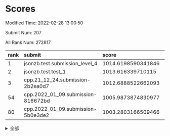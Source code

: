 # Scores

Modified Time: 2022-02-28 13:00:50

Submit Num: 207

All Rank Num: 272817

| rank |               submit               |       score        |       sigma        | pk_num |
| :--- | :--------------------------------- | :----------------- | :----------------- | :----- |
| 1    | jsonzb.test.submission_level_4     | 1014.6198590341846 | 0.8120251877150214 | 5273   |
| 2    | jsonzb.test.test_1                 | 1013.616339710115  | 0.8159770207512969 | 5272   |
| 3    | cpp.21_12_24.submission-2b2ea0d7   | 1012.6888522662093 | 0.8065586291377334 | 5273   |
| 54   | cpp.2022_01_09.submission-816672bd | 1005.9873874830977 | 0.7307908891325661 | 5277   |
| 80   | cpp.2022_01_09.submission-5b0e3de2 | 1003.2803166509466 | 0.7093420299111937 | 5270   |


<details>
<summary>全部</summary>

| rank |                 submit                 |       score        |       sigma        | pk_num |
| :--- | :------------------------------------- | :----------------- | :----------------- | :----- |
| 1    | jsonzb.test.submission_level_4         | 1014.6198590341846 | 0.8120251877150214 | 5273   |
| 2    | jsonzb.test.test_1                     | 1013.616339710115  | 0.8159770207512969 | 5272   |
| 3    | cpp.21_12_24.submission-2b2ea0d7       | 1012.6888522662093 | 0.8065586291377334 | 5273   |
| 4    | gobigger.level_3.submission_level_3_22 | 1011.7451802054837 | 0.7674290586740865 | 5277   |
| 5    | gobigger.level_3.submission_level_3_3  | 1011.4036601215282 | 0.7584488019059196 | 5273   |
| 6    | gobigger.level_3.submission_level_3_17 | 1011.3793640561394 | 0.7842176029890792 | 5274   |
| 7    | gobigger.level_3.submission_level_3_28 | 1011.2449167192149 | 0.7447812787005883 | 5270   |
| 8    | gobigger.level_3.submission_level_3_42 | 1011.1583728385028 | 0.7533411452865374 | 5272   |
| 9    | gobigger.level_3.submission_level_3_33 | 1011.1307276867294 | 0.7892976540083274 | 5271   |
| 10   | gobigger.level_3.submission_level_3_25 | 1011.1277340586262 | 0.7659150203750852 | 5277   |
| 11   | gobigger.level_3.submission_level_3_5  | 1011.0527569241054 | 0.7776887538087564 | 5272   |
| 12   | gobigger.level_3.submission_level_3_39 | 1010.9598179488361 | 0.7551437628462953 | 5273   |
| 13   | gobigger.level_3.submission_level_3_41 | 1010.8656270567166 | 0.7325402762872192 | 5272   |
| 14   | gobigger.level_3.submission_level_3_15 | 1010.8488890048084 | 0.7588466394717466 | 5270   |
| 15   | gobigger.level_3.submission_level_3_0  | 1010.8471370969206 | 0.7774968161697181 | 5271   |
| 16   | gobigger.level_3.submission_level_3_31 | 1010.64548652331   | 0.7910568715537785 | 5276   |
| 17   | gobigger.level_3.submission_level_3_29 | 1010.6410362345099 | 0.7409243032394498 | 5273   |
| 18   | gobigger.level_3.submission_level_3_30 | 1010.6334697636913 | 0.7734942178786496 | 5269   |
| 19   | gobigger.level_3.submission_level_3_46 | 1010.5453618750553 | 0.7517148367837075 | 5271   |
| 20   | gobigger.level_3.submission_level_3_40 | 1010.4745279063586 | 0.7448538104358974 | 5271   |
| 21   | gobigger.level_3.submission_level_3_45 | 1010.4378975780729 | 0.7560048045182662 | 5273   |
| 22   | gobigger.level_3.submission_level_3_11 | 1010.4108773115286 | 0.7534174561571674 | 5264   |
| 23   | gobigger.level_3.submission_level_3_19 | 1010.3453264850174 | 0.7556768811305681 | 5277   |
| 24   | gobigger.level_3.submission_level_3_23 | 1010.2900911269703 | 0.7839116108905908 | 5274   |
| 25   | gobigger.level_3.submission_level_3_38 | 1010.266300072778  | 0.7510379259257098 | 5280   |
| 26   | gobigger.level_3.submission_level_3_37 | 1010.2346037127827 | 0.7625024058119604 | 5269   |
| 27   | gobigger.level_3.submission_level_3_24 | 1010.1155821088081 | 0.7541657355888157 | 5273   |
| 28   | gobigger.level_3.submission_level_3_8  | 1009.957808512682  | 0.776947414051175  | 5273   |
| 29   | gobigger.level_3.submission_level_3_34 | 1009.9568159596004 | 0.7351785115927936 | 5272   |
| 30   | gobigger.level_3.submission_level_3_1  | 1009.9390745239184 | 0.776979622791914  | 5274   |
| 31   | gobigger.level_3.submission_level_3_36 | 1009.9338745851757 | 0.7752571678615979 | 5271   |
| 32   | gobigger.level_3.submission_level_3_43 | 1009.8468132876058 | 0.7526016786489019 | 5272   |
| 33   | gobigger.level_3.submission_level_3_12 | 1009.7830744250095 | 0.7505316893927385 | 5268   |
| 34   | gobigger.level_3.submission_level_3_48 | 1009.781687878125  | 0.7516996216646354 | 5267   |
| 35   | gobigger.level_3.submission_level_3_16 | 1009.7070304377162 | 0.747260870282416  | 5272   |
| 36   | gobigger.level_3.submission_level_3_21 | 1009.6976872653469 | 0.7679427752387094 | 5267   |
| 37   | gobigger.level_3.submission_level_3_26 | 1009.6506424169951 | 0.7481790369103403 | 5280   |
| 38   | gobigger.level_3.submission_level_3_18 | 1009.6160150434504 | 0.7823351596296538 | 5273   |
| 39   | gobigger.level_3.submission_level_3_13 | 1009.6111604808433 | 0.7621060115564009 | 5271   |
| 40   | gobigger.level_3.submission_level_3_4  | 1009.5069095800891 | 0.7395316168094468 | 5271   |
| 41   | gobigger.level_3.submission_level_3_14 | 1009.5050837111124 | 0.7510079874915986 | 5273   |
| 42   | gobigger.level_3.submission_level_3_2  | 1009.4893353043884 | 0.7447386139418867 | 5274   |
| 43   | gobigger.level_3.submission_level_3_20 | 1009.4857106963556 | 0.7617293297718847 | 5275   |
| 44   | gobigger.level_3.submission_level_3_49 | 1009.3954213483098 | 0.7472837365575913 | 5274   |
| 45   | gobigger.level_3.submission_level_3_47 | 1009.3163094788518 | 0.7703165199691132 | 5269   |
| 46   | gobigger.level_3.submission_level_3_44 | 1009.2529134266575 | 0.7489477882268024 | 5272   |
| 47   | gobigger.level_3.submission_level_3_6  | 1008.9600022279916 | 0.7446593700732319 | 5271   |
| 48   | gobigger.level_3.submission_level_3_10 | 1008.8263878330072 | 0.734474350711084  | 5270   |
| 49   | gobigger.level_3.submission_level_3_32 | 1008.7788284181298 | 0.7524467820293534 | 5269   |
| 50   | gobigger.level_3.submission_level_3_9  | 1008.6572038626208 | 0.7409676299460569 | 5270   |
| 51   | gobigger.level_3.submission_level_3_35 | 1008.6480705865993 | 0.7472603712822037 | 5272   |
| 52   | gobigger.level_3.submission_level_3_27 | 1008.3473585080818 | 0.7463907985142705 | 5270   |
| 53   | gobigger.level_3.submission_level_3_7  | 1007.6897861731709 | 0.732384681050883  | 5270   |
| 54   | cpp.2022_01_09.submission-816672bd     | 1005.9873874830977 | 0.7307908891325661 | 5277   |
| 55   | gobigger.level_1.submission_level_1_14 | 1005.2498753645888 | 0.7420785636405323 | 5273   |
| 56   | gobigger.level_1.submission_level_1_32 | 1004.8645868326016 | 0.7195509731591255 | 5271   |
| 57   | gobigger.level_1.submission_level_1_47 | 1004.850657985892  | 0.7198762117487407 | 5273   |
| 58   | gobigger.level_1.submission_level_1_33 | 1004.5515815682933 | 0.7149989519280989 | 5270   |
| 59   | gobigger.level_1.submission_level_1_35 | 1004.289218463267  | 0.7208544470526912 | 5269   |
| 60   | gobigger.level_1.submission_level_1_49 | 1004.2067227359753 | 0.7212129771847859 | 5271   |
| 61   | gobigger.level_1.submission_level_1_7  | 1004.1426828192897 | 0.7075247553140309 | 5266   |
| 62   | gobigger.level_1.submission_level_1_45 | 1004.1241843074497 | 0.7247610081962411 | 5273   |
| 63   | gobigger.level_1.submission_level_1_8  | 1004.0636588422689 | 0.7131034792749569 | 5272   |
| 64   | gobigger.level_1.submission_level_1_43 | 1004.0499422670401 | 0.7209516683738246 | 5272   |
| 65   | gobigger.level_1.submission_level_1_36 | 1003.9803383812026 | 0.7374056018970832 | 5273   |
| 66   | gobigger.level_1.submission_level_1_39 | 1003.7635915205891 | 0.7145976394860981 | 5272   |
| 67   | gobigger.level_1.submission_level_1_44 | 1003.7549657553564 | 0.7207906820488497 | 5274   |
| 68   | gobigger.level_1.submission_level_1_17 | 1003.7542304546829 | 0.7238657452478013 | 5273   |
| 69   | gobigger.level_1.submission_level_1_46 | 1003.7234672299894 | 0.7117937757335034 | 5275   |
| 70   | gobigger.level_1.submission_level_1_31 | 1003.6906272574469 | 0.7228939700951256 | 5272   |
| 71   | gobigger.level_1.submission_level_1_29 | 1003.6226628451786 | 0.7347910223779551 | 5275   |
| 72   | gobigger.level_1.submission_level_1_23 | 1003.5693632172638 | 0.7266675167850485 | 5274   |
| 73   | gobigger.level_1.submission_level_1_10 | 1003.5595561717834 | 0.7173322037915323 | 5273   |
| 74   | gobigger.level_1.submission_level_1_9  | 1003.5176247493124 | 0.7200769109016384 | 5268   |
| 75   | gobigger.level_1.submission_level_1_11 | 1003.4989769548839 | 0.7193306640195257 | 5272   |
| 76   | gobigger.level_1.submission_level_1_0  | 1003.4711867890321 | 0.7194727366291286 | 5268   |
| 77   | gobigger.level_1.submission_level_1_19 | 1003.4116964203242 | 0.7198632711573193 | 5272   |
| 78   | gobigger.level_1.submission_level_1_3  | 1003.3406132492524 | 0.7236674343218285 | 5272   |
| 79   | gobigger.level_1.submission_level_1_37 | 1003.3085479440304 | 0.732789225838294  | 5274   |
| 80   | cpp.2022_01_09.submission-5b0e3de2     | 1003.2803166509466 | 0.7093420299111937 | 5270   |
| 81   | gobigger.level_1.submission_level_1_41 | 1003.1132777687645 | 0.7183291726516661 | 5270   |
| 82   | gobigger.level_1.submission_level_1_18 | 1003.1095851157082 | 0.7198564924054334 | 5274   |
| 83   | gobigger.level_1.submission_level_1_48 | 1003.1024911895693 | 0.7220644090389574 | 5269   |
| 84   | gobigger.level_1.submission_level_1_25 | 1003.0404851040769 | 0.715168313427234  | 5274   |
| 85   | gobigger.level_1.submission_level_1_2  | 1003.0404566552567 | 0.7145235411569958 | 5267   |
| 86   | gobigger.level_1.submission_level_1_13 | 1002.8876182532933 | 0.7093937996013089 | 5273   |
| 87   | gobigger.level_1.submission_level_1_4  | 1002.8811898865953 | 0.7210107054727937 | 5276   |
| 88   | gobigger.level_1.submission_level_1_1  | 1002.8644712300601 | 0.7182543703340271 | 5270   |
| 89   | gobigger.level_1.submission_level_1_38 | 1002.7966603777425 | 0.7109060828215984 | 5274   |
| 90   | gobigger.level_1.submission_level_1_22 | 1002.7931821463523 | 0.7266766618287167 | 5271   |
| 91   | gobigger.level_1.submission_level_1_40 | 1002.7849730913766 | 0.7193252922578027 | 5271   |
| 92   | gobigger.level_1.submission_level_1_24 | 1002.7734489191711 | 0.7122383386835129 | 5275   |
| 93   | gobigger.level_1.submission_level_1_15 | 1002.7005943834902 | 0.7217909696190492 | 5274   |
| 94   | gobigger.level_1.submission_level_1_34 | 1002.6845705823611 | 0.7140384943101304 | 5273   |
| 95   | gobigger.level_1.submission_level_1_42 | 1002.6704855996207 | 0.7244912637674927 | 5273   |
| 96   | gobigger.level_1.submission_level_1_26 | 1002.6655755973446 | 0.7143056682276078 | 5277   |
| 97   | gobigger.level_1.submission_level_1_6  | 1002.6511023689854 | 0.7208187920779676 | 5270   |
| 98   | gobigger.level_1.submission_level_1_12 | 1002.5896004718362 | 0.7170226697379023 | 5268   |
| 99   | gobigger.level_1.submission_level_1_27 | 1002.589275961279  | 0.7162963656320076 | 5266   |
| 100  | gobigger.level_1.submission_level_1_5  | 1002.3434515474945 | 0.7214964447065805 | 5273   |
| 101  | gobigger.level_1.submission_level_1_30 | 1002.3057450474292 | 0.7117048986450125 | 5273   |
| 102  | gobigger.level_1.submission_level_1_21 | 1002.3031434513757 | 0.7275875749144944 | 5273   |
| 103  | gobigger.level_1.submission_level_1_20 | 1002.224554933384  | 0.7153088512690373 | 5269   |
| 104  | gobigger.level_1.submission_level_1_28 | 1001.6789735017901 | 0.7206584647089163 | 5268   |
| 105  | gobigger.level_1.submission_level_1_16 | 1001.0752250528125 | 0.714822595011761  | 5273   |
| 106  | gobigger.random.submission_random_5    | 997.7514364538497  | 0.7117685430679392 | 5272   |
| 107  | gobigger.random.submission_random_40   | 997.3736536987013  | 0.712079505347099  | 5273   |
| 108  | gobigger.random.submission_random_24   | 997.3275328578472  | 0.7038533160002247 | 5272   |
| 109  | gobigger.random.submission_random_45   | 996.9591304811601  | 0.7119212858231962 | 5272   |
| 110  | gobigger.random.submission_random_15   | 996.928244367469   | 0.7133094408415255 | 5276   |
| 111  | gobigger.random.submission_random_2    | 996.9129097040019  | 0.7132241269905321 | 5267   |
| 112  | gobigger.random.submission_random_17   | 996.7588528639984  | 0.7180620125975451 | 5265   |
| 113  | gobigger.random.submission_random_27   | 996.6851881005718  | 0.713365541902074  | 5268   |
| 114  | gobigger.random.submission_random_20   | 996.6554023527365  | 0.7077026403937232 | 5271   |
| 115  | gobigger.random.submission_random_16   | 996.6318646150761  | 0.7071351178921816 | 5274   |
| 116  | gobigger.random.submission_random_49   | 996.6118919791128  | 0.7025735179903637 | 5273   |
| 117  | gobigger.random.submission_random_25   | 996.5660827607742  | 0.7156433517993162 | 5276   |
| 118  | gobigger.random.submission_random_12   | 996.5272446618785  | 0.7248804592105    | 5274   |
| 119  | gobigger.random.submission_random_1    | 996.518230052133   | 0.7072407844025517 | 5271   |
| 120  | gobigger.random.submission_random_32   | 996.4096857973594  | 0.7087103840093303 | 5270   |
| 121  | gobigger.random.submission_random_46   | 996.3259748541724  | 0.7029430083675702 | 5273   |
| 122  | gobigger.random.submission_random_36   | 996.2910791752824  | 0.7293850118641376 | 5273   |
| 123  | gobigger.random.submission_random_43   | 996.2745084673994  | 0.7122179055790859 | 5269   |
| 124  | gobigger.random.submission_random_10   | 996.2436116319845  | 0.7195164857513066 | 5273   |
| 125  | gobigger.random.submission_random_23   | 996.2337019239399  | 0.6982761860402976 | 5269   |
| 126  | gobigger.random.submission_random_21   | 996.2151548233708  | 0.7206447994994448 | 5275   |
| 127  | gobigger.random.submission_random_41   | 996.2145825486951  | 0.7135418552204434 | 5271   |
| 128  | gobigger.random.submission_random_35   | 996.1955489790788  | 0.6983121774881053 | 5270   |
| 129  | gobigger.random.submission_random_26   | 996.1471298327308  | 0.7163815119742757 | 5273   |
| 130  | gobigger.random.submission_random_18   | 996.1231294734177  | 0.7035083195438943 | 5272   |
| 131  | gobigger.random.submission_random_7    | 996.0209353761857  | 0.7034207260886185 | 5276   |
| 132  | gobigger.random.submission_random_37   | 995.9737388600728  | 0.6999902794358014 | 5275   |
| 133  | gobigger.random.submission_random_9    | 995.9504470506453  | 0.6943966672581726 | 5275   |
| 134  | gobigger.random.submission_random_28   | 995.9199130120423  | 0.7120204451650279 | 5266   |
| 135  | gobigger.random.submission_random_42   | 995.9001385466786  | 0.7023884564302779 | 5269   |
| 136  | gobigger.random.submission_random_0    | 995.8867154640956  | 0.7036541727146098 | 5267   |
| 137  | gobigger.random.submission_random_8    | 995.873516080678   | 0.7198386447389246 | 5265   |
| 138  | gobigger.random.submission_random_29   | 995.8223215480004  | 0.7292736049943788 | 5279   |
| 139  | gobigger.random.submission_random_38   | 995.8206685276887  | 0.7160025022085232 | 5272   |
| 140  | gobigger.random.submission_random_22   | 995.7930789377322  | 0.7048078770162721 | 5266   |
| 141  | gobigger.random.submission_random_39   | 995.7764189457635  | 0.7144447624081163 | 5275   |
| 142  | gobigger.random.submission_random_6    | 995.7117633265483  | 0.7165095796556399 | 5268   |
| 143  | gobigger.random.submission_random_33   | 995.6316229518352  | 0.7035446609371012 | 5275   |
| 144  | gobigger.random.submission_random_47   | 995.5556224628547  | 0.7024778315984647 | 5273   |
| 145  | gobigger.random.submission_random_11   | 995.5038157942292  | 0.7067565664210653 | 5268   |
| 146  | gobigger.random.submission_random_31   | 995.4665607305964  | 0.7353995094781641 | 5272   |
| 147  | gobigger.random.submission_random_19   | 995.4225045984929  | 0.7297778808828869 | 5272   |
| 148  | gobigger.random.submission_random_3    | 995.404008675508   | 0.7212605517308976 | 5271   |
| 149  | gobigger.random.submission_random_34   | 995.289269220497   | 0.713124825771323  | 5270   |
| 150  | gobigger.random.submission_random_44   | 995.2200496365277  | 0.720961882922769  | 5271   |
| 151  | gobigger.random.submission_random_30   | 995.0858266383635  | 0.7142149039407298 | 5272   |
| 152  | gobigger.random.submission_random_13   | 995.0633385449614  | 0.7159662738176752 | 5269   |
| 153  | gobigger.random.submission_random_4    | 994.9772989504369  | 0.7304250563811862 | 5272   |
| 154  | gobigger.random.submission_random_48   | 994.7865826144888  | 0.7069556021380697 | 5268   |
| 155  | gobigger.random.submission_random_14   | 994.747730870062   | 0.7102151578828167 | 5275   |
| 156  | gobigger.level_2.submission_level_2_37 | 993.966734664798   | 0.7221782071684941 | 5274   |
| 157  | gobigger.level_2.submission_level_2_34 | 993.6929723829586  | 0.7488003956455778 | 5271   |
| 158  | gobigger.level_2.submission_level_2_43 | 993.3481457504129  | 0.7238343819297166 | 5269   |
| 159  | gobigger.level_2.submission_level_2_46 | 993.3147981519927  | 0.7355487124241105 | 5271   |
| 160  | gobigger.level_2.submission_level_2_33 | 993.2834369454438  | 0.7259027338356625 | 5272   |
| 161  | gobigger.level_2.submission_level_2_27 | 993.2261802184933  | 0.747367739620111  | 5271   |
| 162  | gobigger.level_2.submission_level_2_24 | 992.9653837044907  | 0.7404274304177058 | 5271   |
| 163  | gobigger.level_2.submission_level_2_11 | 992.6892272744329  | 0.7360727761433298 | 5275   |
| 164  | gobigger.level_2.submission_level_2_18 | 992.5463791806338  | 0.7468499785091673 | 5269   |
| 165  | gobigger.level_2.submission_level_2_22 | 992.4420164012331  | 0.7384828341546268 | 5275   |
| 166  | gobigger.level_2.submission_level_2_25 | 992.4343290123433  | 0.7319951329978576 | 5272   |
| 167  | gobigger.level_2.submission_level_2_20 | 992.4170616426226  | 0.7334778456790135 | 5276   |
| 168  | gobigger.level_2.submission_level_2_23 | 992.3485272713202  | 0.7508540433125678 | 5271   |
| 169  | gobigger.level_2.submission_level_2_12 | 992.341307843376   | 0.7452762245558499 | 5276   |
| 170  | gobigger.level_2.submission_level_2_31 | 992.326331122259   | 0.7588443720954361 | 5274   |
| 171  | gobigger.level_2.submission_level_2_44 | 992.3137797515641  | 0.7525328189485498 | 5270   |
| 172  | gobigger.level_2.submission_level_2_48 | 992.2957097842954  | 0.7696656878051048 | 5272   |
| 173  | gobigger.level_2.submission_level_2_6  | 992.2733496191152  | 0.7367309149658992 | 5272   |
| 174  | gobigger.level_2.submission_level_2_15 | 992.2516636579683  | 0.7554718935188717 | 5272   |
| 175  | gobigger.level_2.submission_level_2_38 | 992.2490787603882  | 0.7542406596194708 | 5275   |
| 176  | gobigger.level_2.submission_level_2_13 | 992.117855674159   | 0.7430636122359755 | 5270   |
| 177  | gobigger.level_2.submission_level_2_29 | 992.0243335171469  | 0.751385454402294  | 5268   |
| 178  | gobigger.level_2.submission_level_2_7  | 991.9992716951028  | 0.7370281080710306 | 5271   |
| 179  | gobigger.level_2.submission_level_2_28 | 991.9001298301263  | 0.7318490420974357 | 5274   |
| 180  | gobigger.level_2.submission_level_2_40 | 991.8620567497142  | 0.7316548805544453 | 5276   |
| 181  | gobigger.level_2.submission_level_2_8  | 991.8008755328933  | 0.7492501347176026 | 5269   |
| 182  | gobigger.level_2.submission_level_2_14 | 991.7694062068248  | 0.7423417996366283 | 5272   |
| 183  | gobigger.level_2.submission_level_2_47 | 991.7587032761253  | 0.7385758286903016 | 5275   |
| 184  | gobigger.level_2.submission_level_2_3  | 991.7311825876428  | 0.7558339912513519 | 5268   |
| 185  | gobigger.level_2.submission_level_2_1  | 991.7235216001752  | 0.7684827253959118 | 5272   |
| 186  | gobigger.level_2.submission_level_2_19 | 991.6723589512128  | 0.727485141779402  | 5273   |
| 187  | gobigger.level_2.submission_level_2_21 | 991.6419994503907  | 0.7312170650324217 | 5271   |
| 188  | gobigger.level_2.submission_level_2_5  | 991.6323094048115  | 0.7362462924782891 | 5273   |
| 189  | gobigger.level_2.submission_level_2_32 | 991.6028658805086  | 0.7691671036876826 | 5273   |
| 190  | gobigger.level_2.submission_level_2_10 | 991.4144714924709  | 0.7428470955700341 | 5274   |
| 191  | gobigger.level_2.submission_level_2_39 | 991.3586483558771  | 0.7567035816827842 | 5271   |
| 192  | gobigger.level_2.submission_level_2_49 | 991.2343228539265  | 0.7332274585901914 | 5271   |
| 193  | gobigger.level_2.submission_level_2_0  | 991.1768083874149  | 0.7464476956031888 | 5274   |
| 194  | gobigger.level_2.submission_level_2_30 | 991.1434801297063  | 0.7502344169151933 | 5268   |
| 195  | gobigger.level_2.submission_level_2_16 | 991.1069066233481  | 0.7647298109301555 | 5271   |
| 196  | gobigger.level_2.submission_level_2_41 | 991.0729330541288  | 0.757770106970006  | 5275   |
| 197  | gobigger.level_2.submission_level_2_35 | 991.02411224767    | 0.7608043169708414 | 5269   |
| 198  | gobigger.level_2.submission_level_2_36 | 990.9879946658202  | 0.7712273785669201 | 5268   |
| 199  | gobigger.level_2.submission_level_2_45 | 990.9092061842379  | 0.7557084420952295 | 5270   |
| 200  | gobigger.level_2.submission_level_2_4  | 990.8345565899817  | 0.749487316586343  | 5272   |
| 201  | gobigger.level_2.submission_level_2_26 | 990.7832287481102  | 0.7578098863553729 | 5277   |
| 202  | gobigger.level_2.submission_level_2_17 | 990.7769625855485  | 0.7516120128981524 | 5272   |
| 203  | gobigger.level_2.submission_level_2_2  | 990.6562637429357  | 0.7724580594023039 | 5263   |
| 204  | gobigger.level_2.submission_level_2_42 | 990.524740659896   | 0.7533762795620076 | 5273   |
| 205  | gobigger.level_2.submission_level_2_9  | 989.8036369174325  | 0.7673850218187092 | 5274   |
| 206  | gobigger.none.submission_none_0        | 976.8528539800285  | 1.3487064545488183 | 5270   |
| 207  | gobigger.none.submission_none_1        | 974.0178313808826  | 1.5651883702145302 | 5275   |

</details>